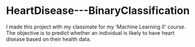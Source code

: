# HeartDisease---BinaryClassification
I made this project with my classmate for my 'Machine Learning II' course. The objective is to predict whether an individual is likely to have heart disease based on their health data.
